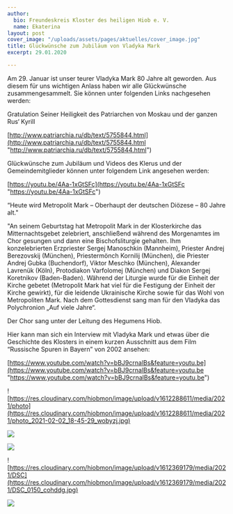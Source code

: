 ```yaml
---
author:
  bio: Freundeskreis Kloster des heiligen Hiob e. V.
  name: Ekaterina
layout: post
cover_image: "/uploads/assets/pages/aktuelles/cover_image.jpg"
title: Glückwünsche zum Jubiläum von Vladyka Mark
excerpt: 29.01.2020

---
```

Am 29. Januar ist unser teurer Vladyka Mark 80 Jahre alt geworden. Aus diesem für uns wichtigen Anlass haben wir alle Glückwünsche zusammengesammelt. Sie können unter folgenden Links nachgesehen werden:

Gratulation Seiner Heiligkeit des Patriarchen von Moskau und der ganzen Rus‘ Kyrill

[http://www.patriarchia.ru/db/text/5755844.html](http://www.patriarchia.ru/db/text/5755844.html "http://www.patriarchia.ru/db/text/5755844.html")

Glückwünsche zum Jubiläum und Videos des Klerus und der Gemeindemitglieder können unter folgendem Link angesehen werden:

[https://youtu.be/4Aa-1xGtSFc](https://youtu.be/4Aa-1xGtSFc "https://youtu.be/4Aa-1xGtSFc")

“Heute wird Metropolit Mark – Oberhaupt der deutschen Diözese – 80 Jahre alt."

"An seinem Geburtstag hat Metropolit Mark in der Klosterkirche das Mitternachtsgebet zelebriert, anschließend während des Morgenamtes im Chor gesungen und dann eine Bischofsliturgie gehalten. Ihm konzelebrierten Erzpriester Sergej Manoschkin (Mannheim), Priester Andrej Berezovskij (München), Priestermönch Kornilij (München), die Priester Andrej Gubka (Buchendorf), Viktor Meschko (München), Alexander Lavrenük (Köln), Protodiakon Varfolomej (München) und Diakon Sergej Koretnikov (Baden-Baden). Während der Liturgie wurde für die Einheit der Kirche gebetet (Metropolit Mark hat viel für die Festigung der Einheit der Kirche gewirkt), für die leidende Ukrainische Kirche sowie für das Wohl von Metropoliten Mark. Nach dem Gottesdienst sang man für den Vladyka das Polychronion „Auf viele Jahre“.

Der Chor sang unter der Leitung des Hegumens Hiob.

Hier kann man sich ein Interview mit Vladyka Mark und etwas über die Geschichte des Klosters in einem kurzen Ausschnitt aus dem Film “Russische Spuren in Bayern” von 2002 ansehen:

[https://www.youtube.com/watch?v=bBJ9crnalBs&feature=youtu.be](https://www.youtube.com/watch?v=bBJ9crnalBs&feature=youtu.be "https://www.youtube.com/watch?v=bBJ9crnalBs&feature=youtu.be")

![https://res.cloudinary.com/hiobmon/image/upload/v1612288611/media/2021/photo](https://res.cloudinary.com/hiobmon/image/upload/v1612288611/media/2021/photo_2021-02-02_18-45-29_wobyzj.jpg)

![](https://res.cloudinary.com/hiobmon/image/upload/v1612369208/media/2021/DSC_0141_xtvyx0.jpg)

![](https://res.cloudinary.com/hiobmon/image/upload/v1612369106/media/2021/DSC_0133_cdoy3y.jpg)

![https://res.cloudinary.com/hiobmon/image/upload/v1612369179/media/2021/DSC](https://res.cloudinary.com/hiobmon/image/upload/v1612369179/media/2021/DSC_0150_cohddg.jpg)

> 

![](https://res.cloudinary.com/hiobmon/image/upload/v1612369149/media/2021/DSC_0145_vfnmrp.jpg)

> 
